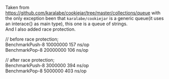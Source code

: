 Taken from https://github.com/karalabe/cookiejar/tree/master/collections/queue 
with the only exception been that `karalabe/cookiejar` is a generic queue(it uses an interace{} as main type), this one is a queue of strings.                 
And I also added race protection.                


// before race protection;                    
BenchmarkPush-8   	10000000	       157 ns/op         
BenchmarkPop-8    	20000000	       106 ns/op

// after race protection;                
BenchmarkPush-8   	 3000000	       394 ns/op             
BenchmarkPop-8    	 5000000	       403 ns/op

